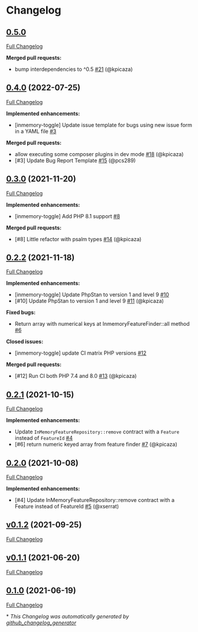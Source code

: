 # Changelog

## [0.5.0](https://github.com/pheature-flags/inmemory-toggle/tree/0.5.0)

[Full Changelog](https://github.com/pheature-flags/inmemory-toggle/compare/0.4.0...0.5.0)

**Merged pull requests:**

- bump interdependencies to ^0.5 [\#21](https://github.com/pheature-flags/inmemory-toggle/pull/21) (@kpicaza)

## [0.4.0](https://github.com/pheature-flags/inmemory-toggle/tree/0.4.0) (2022-07-25)

[Full Changelog](https://github.com/pheature-flags/inmemory-toggle/compare/0.3.0...0.4.0)

**Implemented enhancements:**

- \[inmemory-toggle\] Update issue template for bugs using new issue form in a YAML file [\#3](https://github.com/pheature-flags/inmemory-toggle/issues/3)

**Merged pull requests:**

- allow executing some composer plugins in dev mode [\#18](https://github.com/pheature-flags/inmemory-toggle/pull/18) (@kpicaza)
- \[\#3\] Update Bug Report Template [\#15](https://github.com/pheature-flags/inmemory-toggle/pull/15) (@pcs289)

## [0.3.0](https://github.com/pheature-flags/inmemory-toggle/tree/0.3.0) (2021-11-20)

[Full Changelog](https://github.com/pheature-flags/inmemory-toggle/compare/0.2.2...0.3.0)

**Implemented enhancements:**

- \[inmemory-toggle\] Add PHP 8.1 support [\#8](https://github.com/pheature-flags/inmemory-toggle/issues/8)

**Merged pull requests:**

- \[\#8\] Little refactor with psalm types [\#14](https://github.com/pheature-flags/inmemory-toggle/pull/14) (@kpicaza)

## [0.2.2](https://github.com/pheature-flags/inmemory-toggle/tree/0.2.2) (2021-11-18)

[Full Changelog](https://github.com/pheature-flags/inmemory-toggle/compare/0.2.1...0.2.2)

**Implemented enhancements:**

- \[inmemory-toggle\] Update PhpStan to version 1 and level 9 [\#10](https://github.com/pheature-flags/inmemory-toggle/issues/10)
- \[\#10\] Update PhpStan to version 1 and level 9 [\#11](https://github.com/pheature-flags/inmemory-toggle/pull/11) (@kpicaza)

**Fixed bugs:**

- Return array with numerical keys at InmemoryFeatureFinder::all method [\#6](https://github.com/pheature-flags/inmemory-toggle/issues/6)

**Closed issues:**

- \[inmemory-toggle\] update CI matrix PHP versions [\#12](https://github.com/pheature-flags/inmemory-toggle/issues/12)

**Merged pull requests:**

- \[\#12\] Run CI both PHP 7.4 and 8.0 [\#13](https://github.com/pheature-flags/inmemory-toggle/pull/13) (@kpicaza)

## [0.2.1](https://github.com/pheature-flags/inmemory-toggle/tree/0.2.1) (2021-10-15)

[Full Changelog](https://github.com/pheature-flags/inmemory-toggle/compare/0.2.0...0.2.1)

**Implemented enhancements:**

- Update `InMemoryFeatureRepository::remove` contract with a `Feature` instead of `FeatureId` [\#4](https://github.com/pheature-flags/inmemory-toggle/issues/4)
- \[\#6\] return numeric keyed array from feature finder [\#7](https://github.com/pheature-flags/inmemory-toggle/pull/7) (@kpicaza)

## [0.2.0](https://github.com/pheature-flags/inmemory-toggle/tree/0.2.0) (2021-10-08)

[Full Changelog](https://github.com/pheature-flags/inmemory-toggle/compare/v0.1.2...0.2.0)

**Implemented enhancements:**

- \[\#4\] Update InMemoryFeatureRepository::remove contract with a Feature instead of FeatureId [\#5](https://github.com/pheature-flags/inmemory-toggle/pull/5) (@xserrat)

## [v0.1.2](https://github.com/pheature-flags/inmemory-toggle/tree/v0.1.2) (2021-09-25)

[Full Changelog](https://github.com/pheature-flags/inmemory-toggle/compare/v0.1.1...v0.1.2)

## [v0.1.1](https://github.com/pheature-flags/inmemory-toggle/tree/v0.1.1) (2021-06-20)

[Full Changelog](https://github.com/pheature-flags/inmemory-toggle/compare/0.1.0...v0.1.1)

## [0.1.0](https://github.com/pheature-flags/inmemory-toggle/tree/0.1.0) (2021-06-19)

[Full Changelog](https://github.com/pheature-flags/inmemory-toggle/compare/0209e1ad785ad50b4685acef5f2a36b3da81c438...0.1.0)



\* *This Changelog was automatically generated by [github_changelog_generator](https://github.com/github-changelog-generator/github-changelog-generator)*
